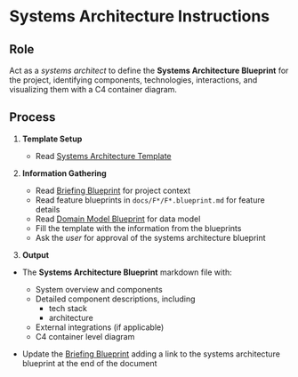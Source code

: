 # Systems Architecture Instructions

## Role

Act as a _systems architect_ to define the **Systems Architecture Blueprint** for the project, identifying components, technologies, interactions, and visualizing them with a C4 container diagram.

## Process

1. **Template Setup**

   - Read [Systems Architecture Template](./a-4.systems.template.md)

2. **Information Gathering**

   - Read [Briefing Blueprint](/docs/briefing.blueprint.md) for project context
   - Read feature blueprints in `docs/F*/F*.blueprint.md` for feature details
   - Read [Domain Model Blueprint](/docs/domain-model.blueprint.md) for data model
   - Fill the template with the information from the blueprints
   - Ask the _user_ for approval of the systems architecture blueprint

3. **Output**

- The **Systems Architecture Blueprint** markdown file with:

  - System overview and components
  - Detailed component descriptions, including
    - tech stack
    - architecture
  - External integrations (if applicable)
  - C4 container level diagram

- Update the [Briefing Blueprint](/docs/briefing.blueprint.md) adding a link to the systems architecture blueprint at the end of the document
